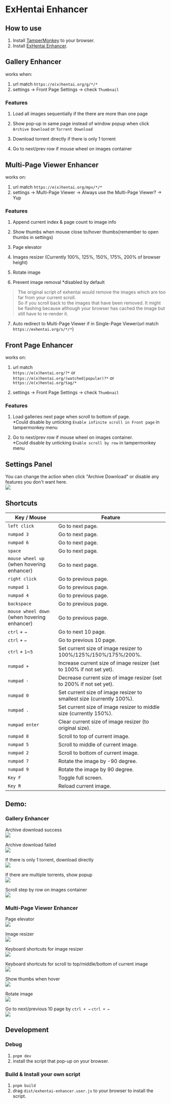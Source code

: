 # ExHentai Enhancer

## How to use
1. Install [TamperMonkey](https://chrome.google.com/webstore/detail/tampermonkey/dhdgffkkebhmkfjojejmpbldmpobfkfo) to your browser.
2. Install [ExHentai Enhancer](https://github.com/sk2589822/Exhentai-Enhancer/raw/master/dist/exhentai-enhancer.user.js).

## Gallery Enhancer
works when:
1. url match `https://e(x)hentai.org/g/*/*`
2. settings -> Front Page Settings -> check `Thumbnail`

### Features

1. Load all images sequentially if the there are more than one page

2. Show pop-up in same page instead of window popup when click `Archive Download` or `Torrent Download`

3. Download torrent directly if there is only 1 torrent

4. Go to next/prev row if mouse wheel on images container

## Multi-Page Viewer Enhancer
works on: 
1. url match `https://e(x)hentai.org/mpv/*/*`
2. settings -> Multi-Page Viewer -> Always use the Multi-Page Viewer? -> Yup  

### Features

1. Append current index & page count to image info

2. Show thumbs when mouse close to/hover thumbs(remember to open thumbs in settings)

3. Page elevator

4. Images resizer (Currently 100%, 125%, 150%, 175%, 200% of browser height)

5. Rotate image

6. Prevent image removal *disabled by default
  > The original script of exhentai would remove the images which are too far from your current scroll.  
    So if you scroll back to the images that have been removed. It might be flashing because although your browser has cached the image but still have to re-render it.
   

7. Auto redirect to Multi-Page Viewer if in Single-Page Viewer(url match `https://exhentai.org/s/*/*`)  


## Front Page Enhancer
works on: 
1. url match   
   `https://e(x)hentai.org/?*` or  
   `https://e(x)hentai.org/(watched|popular)?*` or  
   `https://e(x)hentai.org/tag/*`

2. settings -> Front Page Settings -> check `Thumbnail`

### Features

1. Load galleries next page when scroll to bottom of page.  
   \*Could disable by unticking `Enable infinite scroll in Front page` in tampermonkey menu

2. Go to next/prev row if mouse wheel on images container.   
   \*Could disable by unticking `Enable scroll by row` in tampermonkey menu


## Settings Panel

   You can change the action when click "Archive Download" or disable any features you don't want here.  
   ![](https://imgur.com/US4QkAb.jpg)

## Shortcuts

| Key / Mouse | Feature |
| --- | --- |
| `left click` | Go to next page. |
| `numpad 3`  | Go to next page. |
| `numpad 6`  | Go to next page. | 
| `space` | Go to next page. |
| `mouse wheel up` (when hovering enhancer) | Go to next page. |
| `right click` | Go to previous page. |
| `numpad 1` | Go to previous page. |
| `numpad 4`  | Go to previous page. |
| `backspace` | Go to previous page. |
| `mouse wheel down` (when hovering enhancer) | Go to previous page. |
| `ctrl` + `→` | Go to next 10 page. |
| `ctrl` + `←` | Go to previous 10 page. |
| `ctrl` + `1`~`5` | Set current size of image resizer to 100%/125%/150%/175%/200%. |
| `numpad +` | Increase current size of image resizer (set to 100% if not set yet). |
| `numpad -` | Decrease current size of image resizer (set to 200% if not set yet). |
| `numpad 0` | Set current size of image resizer to smallest size (currently 100%). |
| `numpad .` | Set current size of image resizer to middle size (currently 150%). |
| `numpad enter` | Clear current size of image resizer (to original size). |
| `numpad 8` | Scroll to top of current image. |
| `numpad 5` | Scroll to middle of current image. |
| `numpad 2` | Scroll to bottom of current image. |
| `numpad 7` | Rotate the image by -90 degree. |
| `numpad 9` | Rotate the image by 90 degree. |
| `Key F` | Toggle full screen. |
| `Key R` | Reload current image. |

## Demo:
  ### Gallery Enhancer

  Archive download success  
  ![](https://imgur.com/a8hzlNN.gif)

  Archive download failed  
  ![](https://imgur.com/hBmh7A7.gif)

  If there is only 1 torrent, download directly  
  ![](https://imgur.com/kdu3MyP.gif)

  If there are multiple torrents, show popup  
  ![](https://imgur.com/bXd1YJH.gif)

  Scroll step by row on images container  
  ![](https://imgur.com/WdDGu8J.gif)


  ### Multi-Page Viewer Enhancer

  Page elevator  
  ![](https://imgur.com/pmwTRuJ.gif)

  Image resizer  
  ![](https://imgur.com/Jv2hMgJ.gif)

  Keyboard shortcuts for image resizer  
  ![](https://imgur.com/8IRzMkH.gif)

  Keyboard shortcuts for scroll to top/middle/bottom of current image  
  ![](https://imgur.com/552vKHC.gif)

  Show thumbs when hover  
  ![](https://imgur.com/RoVA7iX.gif)

  Rotate image  
  ![](https://imgur.com/LtZJwH4.gif)
  
  Go to next/previous 10 page by `ctrl + →` `ctrl + ←`  
  ![](https://imgur.com/5viyiJ8.gif)

## Development

### Debug
1. `pnpm dev`
2. install the script that pop-up on your browser.

### Build & Install your own script
1. `pnpm build`
2. drag `dist/exhentai-enhancer.user.js` to your browser to install the script.
